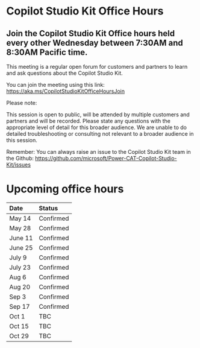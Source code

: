 # Copilot Studio Kit Office Hours
## Join the Copilot Studio Kit Office hours held every other Wednesday between 7:30AM and 8:30AM Pacific time.

This meeting is a regular open forum for customers and partners to learn and ask questions about the Copilot Studio Kit.

You can join the meeting using this link:
https://aka.ms/CopilotStudioKitOfficeHoursJoin

Please note:

This session is open to public, will be attended by multiple customers and partners and will be recorded.
Please state any questions with the appropriate level of detail for this broader audience.
We are unable to do detailed troubleshooting or consulting not relevant to a broader audience in this session.

Remember: You can always raise an issue to the Copilot Studio Kit team in the Github: https://github.com/microsoft/Power-CAT-Copilot-Studio-Kit/issues

# Upcoming office hours
| Date | Status |
| :-- | :-- |
| May 14 | Confirmed |
| May 28 | Confirmed |
| June 11 | Confirmed |
| June 25 | Confirmed |
| July 9 | Confirmed |
| July 23 | Confirmed |
| Aug 6 | Confirmed |
| Aug 20 | Confirmed |
| Sep 3 | Confirmed |
| Sep 17 | Confirmed |
| Oct 1 | TBC |
| Oct 15 | TBC |
| Oct 29 | TBC |

